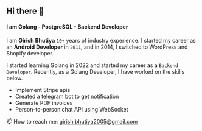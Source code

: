 ## Hi there 👋
#### I am Golang - PostgreSQL -  Backend Developer

I am **Girish Bhutiya** `10+` years of industry experience. I started my career as an **Android Developer** in `2011`, and in 2014, I switched to WordPress and Shopify developer. 

I started learning Golang in 2022 and started my career as a `Backend Developer`. Recently, as a Golang Developer, I have worked on the skills below. 
 - Implement Stripe apis
 - Created a telegram bot to get notification
 - Generate PDF invoices
 - Person-to-person chat API using WebSocket

   
📫 How to reach me: [girish.bhutiya2005@gmail.com](mailto:girish.bhutiya2005@gmail.com)
<!--
**GirishBhutiya/GirishBhutiya** is a ✨ _special_ ✨ repository because its `README.md` (this file) appears on your GitHub profile.

Here are some ideas to get you started:

- 🔭 I’m currently working on ...
- 🌱 I’m currently learning ...
- 👯 I’m looking to collaborate on ...
- 🤔 I’m looking for help with ...
- 💬 Ask me about ...
- 📫 How to reach me: ...
- 😄 Pronouns: ...
- ⚡ Fun fact: ...
-->
